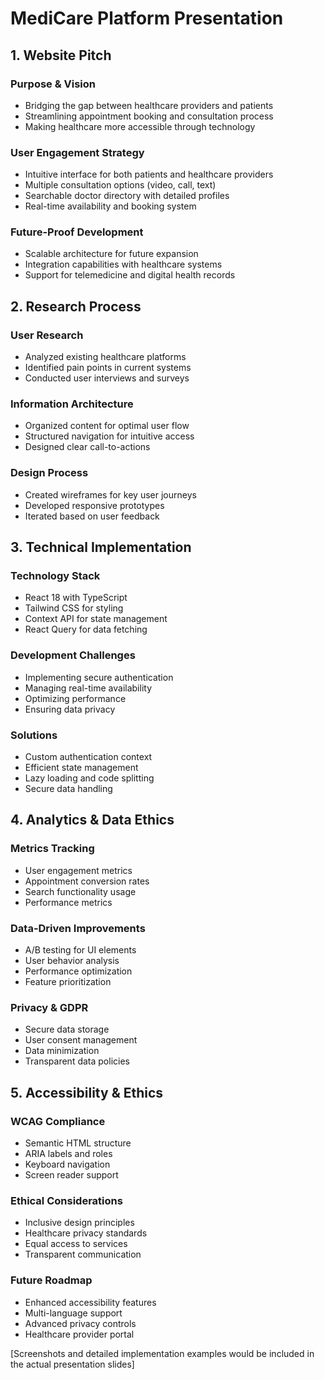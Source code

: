 # MediCare Platform Presentation

## 1. Website Pitch

### Purpose & Vision
- Bridging the gap between healthcare providers and patients
- Streamlining appointment booking and consultation process
- Making healthcare more accessible through technology

### User Engagement Strategy
- Intuitive interface for both patients and healthcare providers
- Multiple consultation options (video, call, text)
- Searchable doctor directory with detailed profiles
- Real-time availability and booking system

### Future-Proof Development
- Scalable architecture for future expansion
- Integration capabilities with healthcare systems
- Support for telemedicine and digital health records

## 2. Research Process

### User Research
- Analyzed existing healthcare platforms
- Identified pain points in current systems
- Conducted user interviews and surveys

### Information Architecture
- Organized content for optimal user flow
- Structured navigation for intuitive access
- Designed clear call-to-actions

### Design Process
- Created wireframes for key user journeys
- Developed responsive prototypes
- Iterated based on user feedback

## 3. Technical Implementation

### Technology Stack
- React 18 with TypeScript
- Tailwind CSS for styling
- Context API for state management
- React Query for data fetching

### Development Challenges
- Implementing secure authentication
- Managing real-time availability
- Optimizing performance
- Ensuring data privacy

### Solutions
- Custom authentication context
- Efficient state management
- Lazy loading and code splitting
- Secure data handling

## 4. Analytics & Data Ethics

### Metrics Tracking
- User engagement metrics
- Appointment conversion rates
- Search functionality usage
- Performance metrics

### Data-Driven Improvements
- A/B testing for UI elements
- User behavior analysis
- Performance optimization
- Feature prioritization

### Privacy & GDPR
- Secure data storage
- User consent management
- Data minimization
- Transparent data policies

## 5. Accessibility & Ethics

### WCAG Compliance
- Semantic HTML structure
- ARIA labels and roles
- Keyboard navigation
- Screen reader support

### Ethical Considerations
- Inclusive design principles
- Healthcare privacy standards
- Equal access to services
- Transparent communication

### Future Roadmap
- Enhanced accessibility features
- Multi-language support
- Advanced privacy controls
- Healthcare provider portal

[Screenshots and detailed implementation examples would be included in the actual presentation slides]